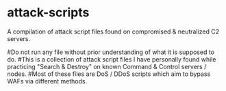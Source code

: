 # attack-scripts
A compilation of attack script files found on compromised &amp; neutralized C2 servers.

#Do not run any file without prior understanding of what it is supposed to do.
#This is a collection of attack script files I have personally found while practicing "Search & Destroy" on known Command & Control servers / nodes.
#Most of these files are DoS / DDoS scripts which aim to bypass WAFs via different methods.
